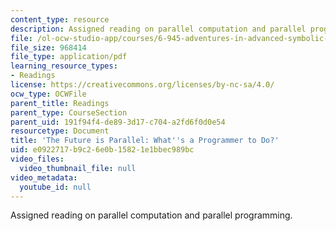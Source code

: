 ```yaml
---
content_type: resource
description: Assigned reading on parallel computation and parallel programming.
file: /ol-ocw-studio-app/courses/6-945-adventures-in-advanced-symbolic-programming-spring-2009/e0922717b9c26e0b15821e1bbec989bc_MIT6_945s09_read02_parallel.pdf
file_size: 968414
file_type: application/pdf
learning_resource_types:
- Readings
license: https://creativecommons.org/licenses/by-nc-sa/4.0/
ocw_type: OCWFile
parent_title: Readings
parent_type: CourseSection
parent_uid: 191f94f4-de89-3d17-c704-a2fd6f0d0e54
resourcetype: Document
title: 'The Future is Parallel: What''s a Programmer to Do?'
uid: e0922717-b9c2-6e0b-1582-1e1bbec989bc
video_files:
  video_thumbnail_file: null
video_metadata:
  youtube_id: null
---
```

Assigned reading on parallel computation and parallel programming.